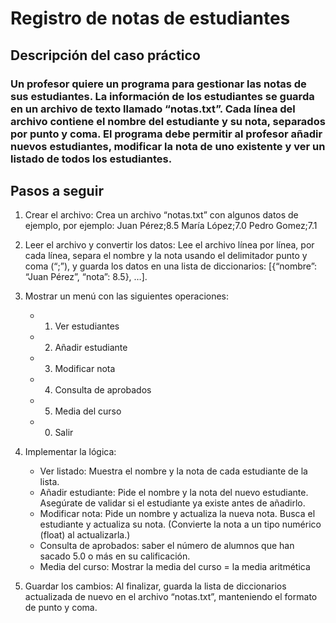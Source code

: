 # Registro de notas de estudiantes

## Descripción del caso práctico

### Un profesor quiere un programa para gestionar las notas de sus estudiantes. La información de los estudiantes se guarda en un archivo de texto llamado “notas.txt”. Cada línea del archivo contiene el nombre del estudiante y su nota, separados por punto y coma. El programa debe permitir al profesor añadir nuevos estudiantes, modificar la nota de uno existente y ver un listado de todos los estudiantes.

## Pasos a seguir

1. Crear el archivo: Crea un archivo “notas.txt” con algunos datos de ejemplo, por ejemplo: 
Juan Pérez;8.5 María López;7.0 Pedro Gomez;7.1

2. Leer el archivo y convertir los datos: Lee el archivo línea por línea, por cada línea, separa el nombre y la nota usando el delimitador punto y coma (“;”), y guarda los datos en una lista de diccionarios: [{“nombre”: “Juan Pérez”, “nota”: 8.5}, …].

3. Mostrar un menú con las siguientes operaciones:

    + 1. Ver estudiantes
    + 2. Añadir estudiante
    + 3. Modificar nota
    + 4. Consulta de aprobados
    + 5. Media del curso
    + 0. Salir

4. Implementar la lógica:

    + Ver listado: Muestra el nombre y la nota de cada estudiante de la lista.
    + Añadir estudiante: Pide el nombre y la nota del nuevo estudiante. Asegúrate de validar si el estudiante ya existe antes de añadirlo.
    + Modificar nota: Pide un nombre y actualiza la nueva nota. Busca el estudiante y actualiza su nota. (Convierte la nota a un tipo numérico (float) al     actualizarla.)
    + Consulta de aprobados: saber el número de alumnos que han sacado 5.0 o más en su calificación.
    + Media del curso: Mostrar la media del curso = la media aritmética

5. Guardar los cambios: Al finalizar, guarda la lista de diccionarios actualizada de nuevo en el archivo “notas.txt”, manteniendo el formato de punto y coma.
